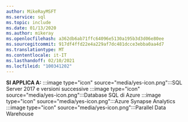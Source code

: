 ```yaml
---
author: MikeRayMSFT
ms.service: sql
ms.topic: include
ms.date: 01/13/2020
ms.author: mikeray
ms.openlocfilehash: a362db6ab71ffc64096e5130a195b3d3d06e80ee
ms.sourcegitcommit: 917df4ffd22e4a229af7dc481dcce3ebba0aa4d7
ms.translationtype: MT
ms.contentlocale: it-IT
ms.lasthandoff: 02/10/2021
ms.locfileid: "100341202"
---
```

<Token>**SI APPLICA A:** :::image type="icon" source="media/yes-icon.png":::SQL Server 2017 e versioni successive :::image type="icon" source="media/yes-icon.png":::Database SQL di Azure :::image type="icon" source="media/yes-icon.png":::Azure Synapse Analytics :::image type="icon" source="media/yes-icon.png":::Parallel Data Warehouse</Token>
